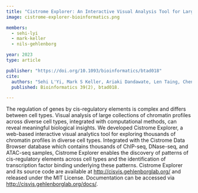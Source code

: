 ```yaml
---
title: "Cistrome Explorer: An Interactive Visual Analysis Tool for Large-Scale Epigenomic Data"
image: cistrome-explorer-bioinformatics.png

members:
  - sehi-lyi
  - mark-keller
  - nils-gehlenborg

year: 2023
type: article

publisher: "https://doi.org/10.1093/bioinformatics/btad018"
cite:
  authors: "Sehi L'Yi, Mark S Keller, Ariaki Dandawate, Len Taing, Chen-Hao Chen, Myles Brown, Clifford A Meyer, Nils Gehlenborg"
  published: Bioinformatics 39(2), btad018.

---
```

The regulation of genes by cis-regulatory elements is complex and differs between cell types. Visual analysis of large collections of chromatin profiles across diverse cell types, integrated with computational methods, can reveal meaningful biological insights.
We developed Cistrome Explorer, a web-based interactive visual analytics tool for exploring thousands of chromatin profiles in diverse cell types. Integrated with the Cistrome Data Browser database which contains thousands of ChIP-seq, DNase-seq, and ATAC-seq samples, Cistrome Explorer enables the discovery of patterns of cis-regulatory elements across cell types and the identification of transcription factor binding underlying these patterns.
Cistrome Explorer and its source code are available at http://cisvis.gehlenborglab.org/ and released under the MIT License. Documentation can be accessed via http://cisvis.gehlenborglab.org/docs/.
